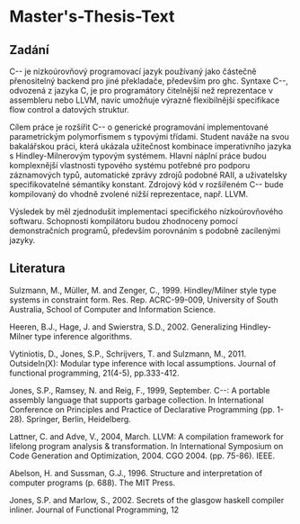 # Master's-Thesis-Text

## Zadání

C-- je nízkoúrovňový programovací jazyk používaný jako částečně přenositelný backend pro jiné překladače, především pro ghc. Syntaxe C--, odvozená z jazyka C, je pro programátory čitelnější než reprezentace v assembleru nebo LLVM, navíc umožňuje výrazně flexibilnější specifikace flow control a datových struktur.

Cílem práce je rozšířit C-- o generické programování implementované parametrickým polymorfismem s typovými třídami. Student naváže na svou bakalářskou práci, která ukázala užitečnost kombinace imperativního jazyka s Hindley-Milnerovým typovým systémem. Hlavní náplní práce budou komplexnější vlastnosti typového systému potřebné pro podporu záznamových typů, automatické zprávy zdrojů podobné RAII, a uživatelsky specifikovatelné sémantiky konstant. Zdrojový kód v rozšířeném C-- bude kompilovaný do vhodně zvolené nižší reprezentace, např. LLVM.

Výsledek by měl zjednodušit implementaci specifického nízkoúrovňového softwaru. Schopnosti kompilátoru budou zhodnoceny pomocí demonstračních programů, především porovnáním s podobně zacílenými jazyky.

## Literatura

Sulzmann, M., Müller, M. and Zenger, C., 1999. Hindley/Milner style type systems in constraint form. Res. Rep. ACRC-99-009, University of South Australia, School of Computer and Information Science.

Heeren, B.J., Hage, J. and Swierstra, S.D., 2002. Generalizing Hindley-Milner type inference algorithms.

Vytiniotis, D., Jones, S.P., Schrijvers, T. and Sulzmann, M., 2011. OutsideIn(X): Modular type inference with local assumptions. Journal of functional programming, 21(4-5), pp.333-412.

Jones, S.P., Ramsey, N. and Reig, F., 1999, September. C--: A portable assembly language that supports garbage collection. In International Conference on Principles and Practice of Declarative Programming (pp. 1-28). Springer, Berlin, Heidelberg.

Lattner, C. and Adve, V., 2004, March. LLVM: A compilation framework for lifelong program analysis & transformation. In International Symposium on Code Generation and Optimization, 2004. CGO 2004. (pp. 75-86). IEEE.

Abelson, H. and Sussman, G.J., 1996. Structure and interpretation of computer programs (p. 688). The MIT Press.

Jones, S.P. and Marlow, S., 2002. Secrets of the glasgow haskell compiler inliner. Journal of Functional Programming, 12
